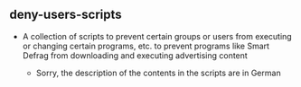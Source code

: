 ## deny-users-scripts
- A collection of scripts to prevent certain groups or users from executing or changing certain programs, etc. to prevent programs like Smart Defrag from downloading and executing advertising content

	- Sorry, the description of the contents in the scripts are in German
